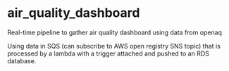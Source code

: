 # air_quality_dashboard
Real-time pipeline to gather air quality dashboard using data from openaq

Using data in SQS (can subscribe to AWS open registry SNS topic) that is processed by a lambda with a trigger attached and pushed to an RDS database. 

